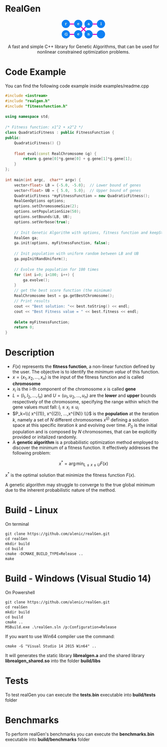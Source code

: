 # RealGen

<p align="center">
  <img src="images/logo.png" width="140" alt="Nest Logo" />
</p>

<p align="center">A fast and simple C++ library for Genetic Algorithms, that can be used for nonlinear constrained optimization problems.</p>


# Code Example

You can find the following code example inside examples/readme.cpp

```c++
#include <iostream>
#include "realgen.h"
#include "fitnessfunction.h"

using namespace std;

/* Fitness function: x1^2 + x2^2 */
class QuadraticFitness : public FitnessFunction {
public:
    QuadraticFitness() {}

    float eval(const RealChromosome &g) {
        return g.gene[0]*g.gene[0] + g.gene[1]*g.gene[1];
    }
};

int main(int argc,  char** argv) {
    vector<float> LB = {-5.0, -5.0};  // Lower bound of genes
    vector<float> UB = { 5.0,  5.0};  // Upper bound of genes
    QuadraticFitness *myFitnessFunction = new QuadraticFitness();
    RealGenOptions options;
    options.setChromosomeSize(2);
    options.setPopulationSize(50);
    options.setBounds(LB, UB);
    options.setVerbose(true);

    // Init Genetic Algorithm with options, fitness function and keepState=false
    RealGen ga;
    ga.init(options, myFitnessFunction, false);

    // Init population with uniform random between LB and UB
    ga.popInitRandUniform();

    // Evolve the population for 100 times
    for (int i=0; i<100; i++) {
        ga.evolve();
    }
    // get the best score function (the minimum)
    RealChromosome best = ga.getBestChromosome();
    // Print results
    cout << "Best solution: "<< best.toString() << endl;
    cout << "Best Fitness value = " << best.fitness << endl;

    delete myFitnessFunction;
    return 0;
}
```

# Description

* $F(x)$ represents the **fitness function**, a non-linear function defined by the user. The objective is to identify the *minimum value* of this function.
* $x = (x_1, x_2, ..., x_n)$ is the input of the fitness function and is called **chromosome**
* $x_i$ is the i-th component of the chromosome $x$ is called **gene**
* $L=(l_1, l_2, ... , l_n)$ and $U=(u_1, u_2, ... , u_n)$ are the **lower** and **upper** bounds respectively of the chromosome, specifying the range within which the gene values must fall: $l_i \le x_i \le u_i$
* $P_k=\\{ x^{(1)}, x^{(2)}, ...,x^{(N)} \\}$ is the **population** at the iteration $k$, namely a set of $N$ different chromosomes $x^{(j)}$ defining a solution space at this specific iteration $k$ and evolving over time. $P_0$ is the initial population and is composed by $N$ chromosomes, that can be explicitly provided or initalized randomly.
* A **genetic algorithm** is a probabilistic optimization method employed to discover the minimum of a fitness function. It effectively addresses the following problem:

$$x^* = \arg \min_{L \le x \le U} F(x)$$


$x^*$ is the optimal solution that minimize the fitness function $F(x)$.

A genetic algorithm may struggle to converge to the true global minimum due to the inherent probabilistic nature of the method.

# Build - Linux
On terminal

```
git clone https://github.com/alenic/realGen.git
cd realGen
mkdir build
cd build
cmake -DCMAKE_BUILD_TYPE=Release ..
make
```

# Build - Windows (Visual Studio 14)


On Powershell
```
git clone https://github.com/alenic/realGen.git
cd realGen
mkdir build
cd build
cmake ..
MSBuild.exe .\realGen.sln /p:Configuration=Release
```

If you want to use Win64 compiler use the command:

```
cmake -G "Visual Studio 14 2015 Win64" ..
```

It will generates the static library **librealgen.a** and the shared library **librealgen_shared.so** into the folder **build/libs**

# Tests
To test realGen you can execute the **tests.bin** executable into **build/tests** folder

# Benchmarks
To perform realGen's benchmarks you can execute the **benchmarks.bin** executable into **build/benchmarks** folder

  
